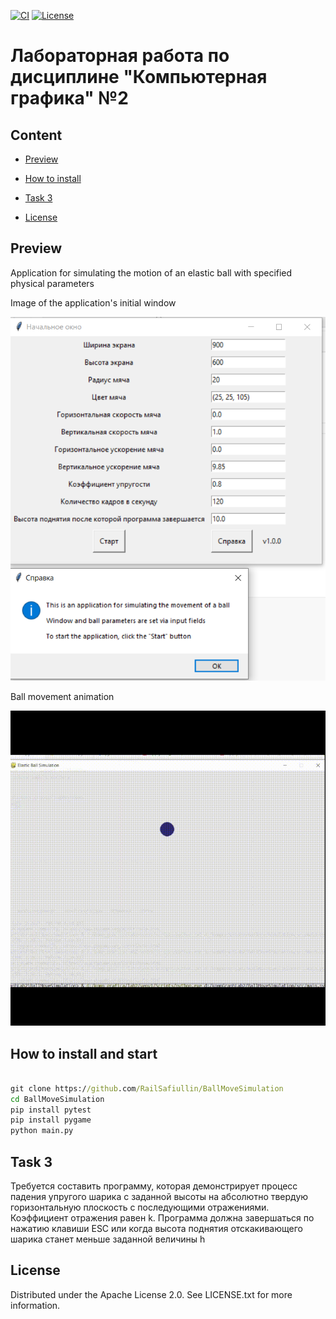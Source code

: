[![ CI](https://github.com/RailSafiullin/BallMoveSimulation/actions/workflows/app.yml/badge.svg)](https://github.com/RailSafiullin/BallMoveSimulation/actions/workflows/app.yml)
[![License](https://img.shields.io/badge/License-Apache_2.0-blue.svg)](https://opensource.org/licenses/Apache-2.0)
# Лабораторная работа по дисциплине "Компьютерная графика" №2

## Content

- [Preview](#preview)

- [How to install](#how-to-install-and-start)

- [Task 3](#task-3)

-   [License](#license)


## Preview

Application for simulating the motion of an elastic ball with specified physical parameters

Image of the application's initial window

![Watch the video](./img/initWindow.png)

Ball movement animation

![Watch the video](./img/animationApp.gif)

## How to install and start

```cmd

git clone https://github.com/RailSafiullin/BallMoveSimulation
cd BallMoveSimulation
pip install pytest
pip install pygame
python main.py

```

## Task 3

Требуется составить программу, которая демонстрирует процесс падения упругого шарика с заданной высоты на абсолютно твердую горизонтальную плоскость с последующими отражениями. Коэффициент отражения равен k. Программа должна завершаться по нажатию клавиши ESC или когда высота поднятия отскакивающего шарика станет меньше заданной величины h

## License

Distributed under the Apache License 2.0. See LICENSE.txt for more information.



